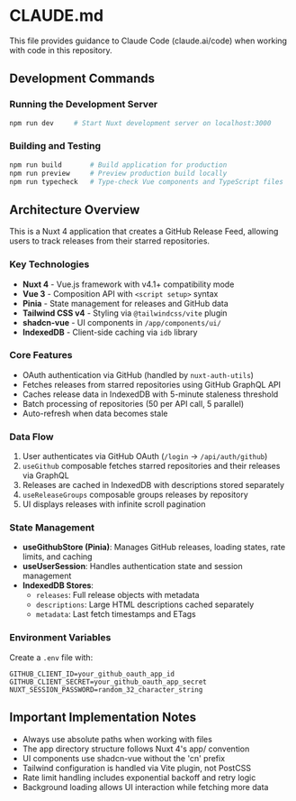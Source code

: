 # CLAUDE.md

This file provides guidance to Claude Code (claude.ai/code) when working with code in this repository.

## Development Commands

### Running the Development Server
```bash
npm run dev     # Start Nuxt development server on localhost:3000
```

### Building and Testing
```bash
npm run build       # Build application for production
npm run preview     # Preview production build locally
npm run typecheck   # Type-check Vue components and TypeScript files
```

## Architecture Overview

This is a Nuxt 4 application that creates a GitHub Release Feed, allowing users to track releases from their starred repositories.

### Key Technologies
- **Nuxt 4** - Vue.js framework with v4.1+ compatibility mode
- **Vue 3** - Composition API with `<script setup>` syntax
- **Pinia** - State management for releases and GitHub data
- **Tailwind CSS v4** - Styling via `@tailwindcss/vite` plugin
- **shadcn-vue** - UI components in `/app/components/ui/`
- **IndexedDB** - Client-side caching via `idb` library

### Core Features
- OAuth authentication via GitHub (handled by `nuxt-auth-utils`)
- Fetches releases from starred repositories using GitHub GraphQL API
- Caches release data in IndexedDB with 5-minute staleness threshold
- Batch processing of repositories (50 per API call, 5 parallel)
- Auto-refresh when data becomes stale

### Data Flow
1. User authenticates via GitHub OAuth (`/login` → `/api/auth/github`)
2. `useGithub` composable fetches starred repositories and their releases via GraphQL
3. Releases are cached in IndexedDB with descriptions stored separately
4. `useReleaseGroups` composable groups releases by repository
5. UI displays releases with infinite scroll pagination

### State Management
- **useGithubStore (Pinia)**: Manages GitHub releases, loading states, rate limits, and caching
- **useUserSession**: Handles authentication state and session management
- **IndexedDB Stores**:
  - `releases`: Full release objects with metadata
  - `descriptions`: Large HTML descriptions cached separately
  - `metadata`: Last fetch timestamps and ETags

### Environment Variables
Create a `.env` file with:
```
GITHUB_CLIENT_ID=your_github_oauth_app_id
GITHUB_CLIENT_SECRET=your_github_oauth_app_secret
NUXT_SESSION_PASSWORD=random_32_character_string
```

## Important Implementation Notes

- Always use absolute paths when working with files
- The app directory structure follows Nuxt 4's app/ convention
- UI components use shadcn-vue without the 'cn' prefix
- Tailwind configuration is handled via Vite plugin, not PostCSS
- Rate limit handling includes exponential backoff and retry logic
- Background loading allows UI interaction while fetching more data